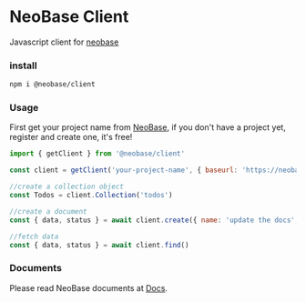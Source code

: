 # NeoBase Client

Javascript client for [neobase](https://neobase.ir)

### install

```bash
npm i @neobase/client
```

### Usage

First get your project name from [NeoBase](https://neobase.ir), if you don't have a project yet, register and create one, it's free!

```javascript
import { getClient } from '@neobase/client'

const client = getClient('your-project-name', { baseurl: 'https://neobase.darkube.app' })

//create a collection object
const Todos = client.Collection('todos')

//create a document
const { data, status } = await client.create({ name: 'update the docs', done: false })

//fetch data
const { data, status } = await client.find()
```

### Documents

Please read NeoBase documents at [Docs](https://neobase.ir/docs).
